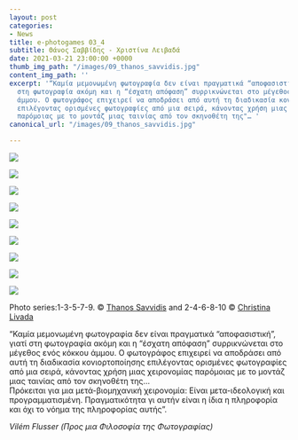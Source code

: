```yaml
---
layout: post
categories:
- News
title: e-photogames 03_4
subtitle: Θάνος Σαββίδης - Χριστίνα Λειβαδά
date: 2021-03-21 23:00:00 +0000
thumb_img_path: "/images/09_thanos_savvidis.jpg"
content_img_path: ''
excerpt: '“Καμία μεμονωμένη φωτογραφία δεν είναι πραγματικά “αποφασιστική”, γιατί
  στη φωτογραφία ακόμη και η “έσχατη απόφαση” συρρικνώνεται στο μέγεθος ενός κόκκου
  άμμου. Ο φωτογράφος επιχειρεί να αποδράσει από αυτή τη διαδικασία κονιορτοποίησης
  επιλέγοντας ορισμένες φωτογραφίες από μια σειρά, κάνοντας χρήση μιας χειρονομίας
  παρόμοιας με το μοντάζ μιας ταινίας από τον σκηνοθέτη της"… '
canonical_url: "/images/09_thanos_savvidis.jpg"

---
```

![](/images/01_thanos_savvidis.jpg)

![](/images/03_thanos-savvidis.jpg)

![](/images/04_christina_livada.jpg)

![](/images/05_thanos_savvidis.jpg)

![](/images/06_christina_livada.jpg)

![](/images/07_thanos_savvidis.jpg)

![](/images/08_christina_livada.jpg)

![](/images/09_thanos_savvidis.jpg)

![](/images/10_cristina_livada.png)

Photo series:1-3-5-7-9. © <a href="https://www.facebook.com/ThanosSa" target="blank">Thanos Savvidis</a> and  2-4-6-8-10 © <a href="https://www.facebook.com/christina.livada" target="blank">Christina Livada</a>

“Καμία μεμονωμένη φωτογραφία δεν είναι πραγματικά “αποφασιστική”, γιατί στη φωτογραφία ακόμη και η “έσχατη απόφαση” συρρικνώνεται στο μέγεθος ενός κόκκου άμμου. Ο φωτογράφος επιχειρεί να αποδράσει από αυτή τη διαδικασία κονιορτοποίησης επιλέγοντας ορισμένες φωτογραφίες από μια σειρά, κάνοντας χρήση μιας χειρονομίας παρόμοιας με το μοντάζ μιας ταινίας από τον σκηνοθέτη της…  
Πρόκειται για μια μετά-βιομηχανική χειρονομία: Είναι μετα-ιδεολογική και προγραμματισμένη. Πραγματικότητα γι αυτήν είναι η ίδια η πληροφορία και όχι το νόημα της πληροφορίας αυτής”.

_Vilém Flusser (Προς μια Φιλοσοφία της Φωτογραφίας)_